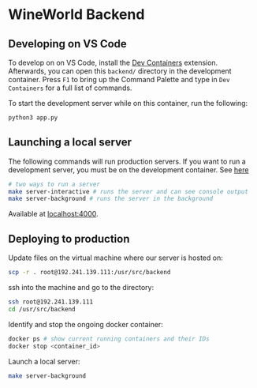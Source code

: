 # WineWorld Backend

## Developing on VS Code

To develop on on VS Code, install the [Dev Containers](https://marketplace.visualstudio.com/items?itemName=ms-vscode-remote.remote-containers) extension. Afterwards, you can open this `backend/` directory in the development container. Press `F1` to bring up the Command Palette and type in `Dev Containers` for a full list of commands.

To start the development server while on this container, run the following:

```bash
python3 app.py
```

## Launching a local server

The following commands will run production servers. If you want to run a development server, you must be on the development container. See [here](README.md#developing-on-vs-code)

```bash
# two ways to run a server
make server-interactive # runs the server and can see console output
make server-background # runs the server in the background
```

Available at [localhost:4000](localhost:4000).

## Deploying to production

Update files on the virtual machine where our server is hosted on:

```bash
scp -r . root@192.241.139.111:/usr/src/backend
```

ssh into the machine and go to the directory:

```bash
ssh root@192.241.139.111
cd /usr/src/backend
```

Identify and stop the ongoing docker container:

```bash
docker ps # show current running containers and their IDs
docker stop <container_id>
```

Launch a local server:

```bash
make server-background
```
